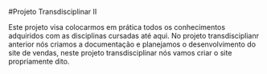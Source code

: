#Projeto Transdisciplinar II


Este projeto visa colocarmos em prática todos os conhecimentos adquiridos com as disciplinas cursadas até aqui. No projeto transdisciplianr anterior nós criamos a documentação e planejamos o desenvolvimento do site de vendas, neste projeto transdisciplinar nós vamos criar o site propriamente dito.
